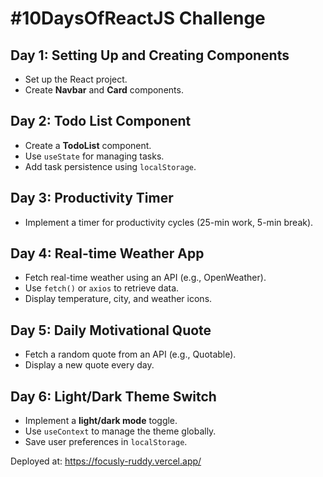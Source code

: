 # #10DaysOfReactJS Challenge  

## Day 1: Setting Up and Creating Components  
- Set up the React project.  
- Create **Navbar** and **Card** components.  

## Day 2: Todo List Component  
- Create a **TodoList** component.  
- Use `useState` for managing tasks.  
- Add task persistence using `localStorage`.  

## Day 3: Productivity Timer  
- Implement a timer for productivity cycles (25-min work, 5-min break).  

## Day 4: Real-time Weather App  
- Fetch real-time weather using an API (e.g., OpenWeather).  
- Use `fetch()` or `axios` to retrieve data.  
- Display temperature, city, and weather icons.  

## Day 5: Daily Motivational Quote  
- Fetch a random quote from an API (e.g., Quotable).  
- Display a new quote every day.  

## Day 6: Light/Dark Theme Switch  
- Implement a **light/dark mode** toggle.  
- Use `useContext` to manage the theme globally.  
- Save user preferences in `localStorage`.  


Deployed at:
https://focusly-ruddy.vercel.app/

